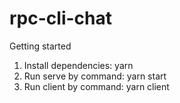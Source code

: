 # rpc-cli-chat

Getting started 

1. Install dependencies: yarn
2. Run serve by command: yarn start
3. Run client by command: yarn client 

